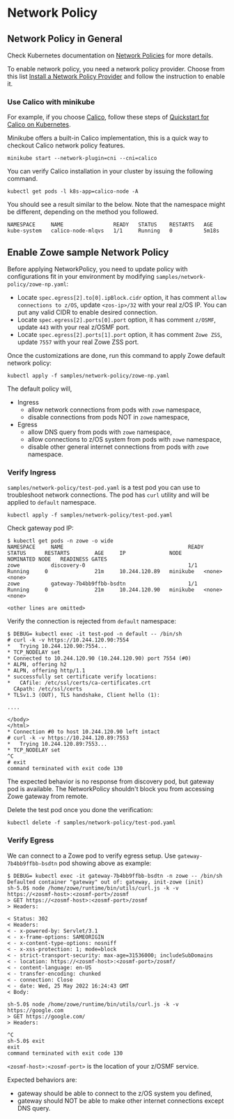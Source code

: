 # Network Policy

## Network Policy in General

Check Kubernetes documentation on [Network Policies](https://kubernetes.io/docs/concepts/services-networking/network-policies/) for more details.

To enable network policy, you need a network policy provider. Choose from this list [Install a Network Policy Provider](https://kubernetes.io/docs/tasks/administer-cluster/network-policy-provider/) and follow the instruction to enable it.

### Use Calico with minikube

For example, if you choose [Calico](https://kubernetes.io/docs/tasks/administer-cluster/network-policy-provider/calico-network-policy/), follow these steps of [Quickstart for Calico on Kubernetes](https://docs.projectcalico.org/latest/getting-started/kubernetes/).

Minikube offers a built-in Calico implementation, this is a quick way to checkout Calico network policy features.

```
minikube start --network-plugin=cni --cni=calico
```

You can verify Calico installation in your cluster by issuing the following command.

```
kubectl get pods -l k8s-app=calico-node -A
```

You should see a result similar to the below. Note that the namespace might be different, depending on the method you followed.

```
NAMESPACE     NAME                READY   STATUS    RESTARTS   AGE
kube-system   calico-node-mlqvs   1/1     Running   0          5m18s
```

## Enable Zowe sample Network Policy

Before applying NetworkPolicy, you need to update policy with configurations fit in your environment by modifying `samples/network-policy/zowe-np.yaml`:

- Locate `spec.egress[2].to[0].ipBlock.cidr` option, it has comment `allow connections to z/OS`, update `<zos-ip>/32` with your real z/OS IP. You can put any valid CIDR to enable desired connection.
- Locate `spec.egress[2].ports[0].port` option, it has comment `z/OSMF`, update `443` with your real z/OSMF port.
- Locate `spec.egress[2].ports[1].port` option, it has comment `Zowe ZSS`, update `7557` with your real Zowe ZSS port.

Once the customizations are done, run this command to apply Zowe default network policy:

```
kubectl apply -f samples/network-policy/zowe-np.yaml
```

The default policy will,

- Ingress
  - allow network connections from pods with `zowe` namespace,
  - disable connections from pods NOT in `zowe` namespace,
- Egress
  - allow DNS query from pods with `zowe` namespace,
  - allow connections to z/OS system from pods with `zowe` namespace,
  - disable other general internet connections from pods with `zowe` namespace.

### Verify Ingress

`samples/network-policy/test-pod.yaml` is a test pod you can use to troubleshoot network connections. The pod has `curl` utility and will be applied to `default` namespace.

```
kubectl apply -f samples/network-policy/test-pod.yaml
```

Check gateway pod IP:

```
$ kubectl get pods -n zowe -o wide
NAMESPACE     NAME                                        READY   STATUS      RESTARTS        AGE     IP              NODE       NOMINATED NODE   READINESS GATES
zowe          discovery-0                                 1/1     Running     0               21m     10.244.120.89   minikube   <none>           <none>
zowe          gateway-7b4bb9ffbb-bsdtn                    1/1     Running     0               21m     10.244.120.90   minikube   <none>           <none>

<other lines are omitted>
```

Verify the connection is rejected from `default` namespace:

```
$ DEBUG= kubectl exec -it test-pod -n default -- /bin/sh
# curl -k -v https://10.244.120.90:7554
*   Trying 10.244.120.90:7554...
* TCP_NODELAY set
* Connected to 10.244.120.90 (10.244.120.90) port 7554 (#0)
* ALPN, offering h2
* ALPN, offering http/1.1
* successfully set certificate verify locations:
*   CAfile: /etc/ssl/certs/ca-certificates.crt
  CApath: /etc/ssl/certs
* TLSv1.3 (OUT), TLS handshake, Client hello (1):

....

</body>
</html>
* Connection #0 to host 10.244.120.90 left intact
# curl -k -v https://10.244.120.89:7553
*   Trying 10.244.120.89:7553...
* TCP_NODELAY set
^C
# exit
command terminated with exit code 130
```

The expected behavior is no response from discovery pod, but gateway pod is available. The NetworkPolicy shouldn't block you from accessing Zowe gateway from remote.

Delete the test pod once you done the verification:

```
kubectl delete -f samples/network-policy/test-pod.yaml
```

### Verify Egress

We can connect to a Zowe pod to verify egress setup. Use `gateway-7b4bb9ffbb-bsdtn` pod showing above as example:

```
$ DEBUG= kubectl exec -it gateway-7b4bb9ffbb-bsdtn -n zowe -- /bin/sh
Defaulted container "gateway" out of: gateway, init-zowe (init)
sh-5.0$ node /home/zowe/runtime/bin/utils/curl.js -k -v https://<zosmf-host>:<zosmf-port>/zosmf
> GET https://<zosmf-host>:<zosmf-port>/zosmf
> Headers:

< Status: 302
< Headers:
< - x-powered-by: Servlet/3.1
< - x-frame-options: SAMEORIGIN
< - x-content-type-options: nosniff
< - x-xss-protection: 1; mode=block
< - strict-transport-security: max-age=31536000; includeSubDomains
< - location: https://<zosmf-host>:<zosmf-port>/zosmf/
< - content-language: en-US
< - transfer-encoding: chunked
< - connection: Close
< - date: Wed, 25 May 2022 16:24:43 GMT
< Body:

sh-5.0$ node /home/zowe/runtime/bin/utils/curl.js -k -v https://google.com               
> GET https://google.com/
> Headers:

^C
sh-5.0$ exit
exit
command terminated with exit code 130
```

`<zosmf-host>:<zosmf-port>` is the location of your z/OSMF service.

Expected behaviors are:

- gateway should be able to connect to the z/OS system you defined,
- gateway should NOT be able to make other internet connections except DNS query.
